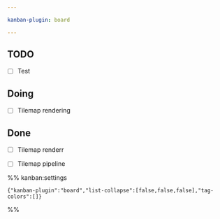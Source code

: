 ```yaml
---

kanban-plugin: board

---
```


## TODO

- [ ] Test


## Doing

- [ ] Tilemap rendering


## Done

- [ ] Tilemap renderr
- [ ] Tilemap pipeline




%% kanban:settings
```
{"kanban-plugin":"board","list-collapse":[false,false,false],"tag-colors":[]}
```
%%